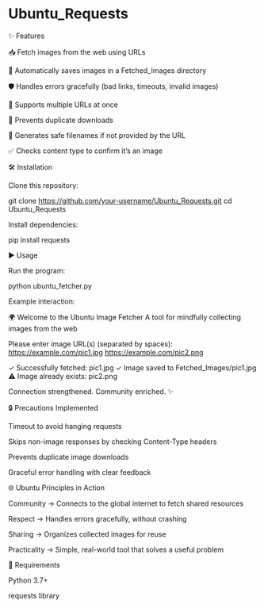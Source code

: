 # Ubuntu_Requests

✨ Features

📥 Fetch images from the web using URLs

📂 Automatically saves images in a Fetched_Images directory

🛡️ Handles errors gracefully (bad links, timeouts, invalid images)

🔄 Supports multiple URLs at once

🚫 Prevents duplicate downloads

🧾 Generates safe filenames if not provided by the URL

✅ Checks content type to confirm it’s an image

🛠 Installation

Clone this repository:

git clone https://github.com/your-username/Ubuntu_Requests.git
cd Ubuntu_Requests


Install dependencies:

pip install requests

▶️ Usage

Run the program:

python ubuntu_fetcher.py


Example interaction:

🌍 Welcome to the Ubuntu Image Fetcher
A tool for mindfully collecting images from the web

Please enter image URL(s) (separated by spaces): https://example.com/pic1.jpg https://example.com/pic2.png

✓ Successfully fetched: pic1.jpg
✓ Image saved to Fetched_Images/pic1.jpg
⚠ Image already exists: pic2.png

Connection strengthened. Community enriched. ✨

🔒 Precautions Implemented

Timeout to avoid hanging requests

Skips non-image responses by checking Content-Type headers

Prevents duplicate image downloads

Graceful error handling with clear feedback

🌐 Ubuntu Principles in Action

Community → Connects to the global internet to fetch shared resources

Respect → Handles errors gracefully, without crashing

Sharing → Organizes collected images for reuse

Practicality → Simple, real-world tool that solves a useful problem

📌 Requirements

Python 3.7+

requests library
